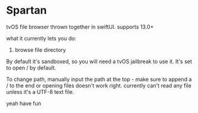 # Spartan
tvOS file browser thrown together in swiftUI. supports 13.0+

what it currently lets you do:

1. browse file directory

By default it's sandboxed, so you will need a tvOS jailbreak to use it. It's set to open / by default.

To change path, manually input the path at the top - make sure to append a / to the end or opening files doesn't work right. currently can't read any file unless it's a UTF-8 text file.

yeah have fun
